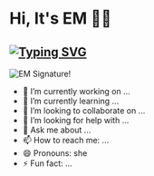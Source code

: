 # Hi, It's EM 👩‍💻 
##             [![Typing SVG](https://readme-typing-svg.herokuapp.com/?lines=welcome+to+my+space+;i+create+stuffs+for+the+web)](https://git.io/typing-svg) 
![EM Signature!](https://github.com/emxsapinit/emxsapinit/blob/main/assets/images/em-signature.png)


<!--
**emborromeo/emborromeo** is a ✨ _special_ ✨ repository because its `README.md` (this file) appears on your GitHub profile.

Here are some ideas to get you started:
-->
- 🔭 I’m currently working on ...
- 🌱 I’m currently learning ...
- 👯 I’m looking to collaborate on ...
- 🤔 I’m looking for help with ...
- 💬 Ask me about ...
- 📫 How to reach me: ...
- 😄 Pronouns: she
- ⚡ Fun fact: ...

